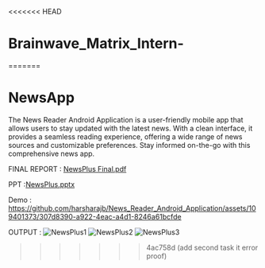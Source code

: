 <<<<<<< HEAD
# Brainwave_Matrix_Intern-
=======
# NewsApp
The News Reader Android Application is a user-friendly mobile app that allows users to stay updated with the latest news. With a clean interface, it provides a seamless reading experience, offering a wide range of news sources and customizable preferences. Stay informed on-the-go with this comprehensive news app.

FINAL REPORT : [NewsPlus Final.pdf](https://github.com/harsharajb/News_Reader_Android_Application/files/12081477/NewsPlus.Final.pdf)

PPT :[NewsPlus.pptx](https://github.com/harsharajb/News_Reader_Android_Application/files/12081485/NewsPlus.pptx)

Demo :
https://github.com/harsharajb/News_Reader_Android_Application/assets/109401373/307d8390-a922-4eac-a4d1-8246a61bcfde

OUTPUT :
![NewsPlus1](https://github.com/harsharajb/News_Reader_Android_Application/assets/109401373/7d302995-a760-4e64-9aa4-5e0b504fc314)
![NewsPlus2](https://github.com/harsharajb/News_Reader_Android_Application/assets/109401373/3ac94ce5-8631-4d0e-892c-27e8f3b2b894)
![NewsPlus3](https://github.com/harsharajb/News_Reader_Android_Application/assets/109401373/55983383-eac6-4956-a971-225b834b1dea)
>>>>>>> 4ac758d (add second task it error proof)
